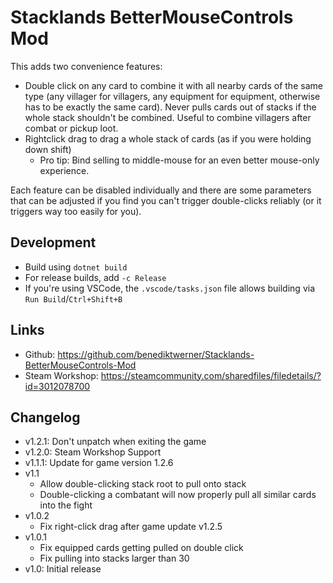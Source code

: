 # Stacklands BetterMouseControls Mod

This adds two convenience features:

- Double click on any card to combine it with all nearby cards of the same type (any villager for villagers, any equipment for equipment, otherwise has to be exactly the same card). Never pulls cards out of stacks if the whole stack shouldn't be combined. Useful to combine villagers after combat or pickup loot.
- Rightclick drag to drag a whole stack of cards (as if you were holding down shift)
  - Pro tip: Bind selling to middle-mouse for an even better mouse-only experience.

Each feature can be disabled individually and there are some parameters that can be adjusted if you find you can't trigger double-clicks reliably (or it triggers way too easily for you).

## Development

- Build using `dotnet build`
- For release builds, add `-c Release`
- If you're using VSCode, the `.vscode/tasks.json` file allows building via `Run Build`/`Ctrl+Shift+B`

## Links

- Github: https://github.com/benediktwerner/Stacklands-BetterMouseControls-Mod
- Steam Workshop: https://steamcommunity.com/sharedfiles/filedetails/?id=3012078700

## Changelog

- v1.2.1: Don't unpatch when exiting the game
- v1.2.0: Steam Workshop Support
- v1.1.1: Update for game version 1.2.6
- v1.1
  - Allow double-clicking stack root to pull onto stack
  - Double-clicking a combatant will now properly pull all similar cards into the fight
- v1.0.2
  - Fix right-click drag after game update v1.2.5
- v1.0.1
  - Fix equipped cards getting pulled on double click
  - Fix pulling into stacks larger than 30
- v1.0: Initial release
